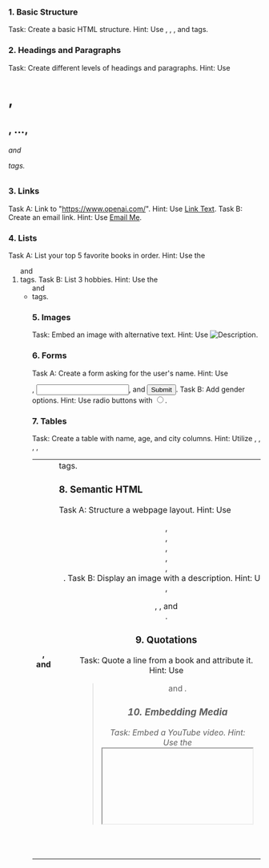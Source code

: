 ### 1. Basic Structure

Task: Create a basic HTML structure.
Hint: Use <!DOCTYPE html>, <html>, <head>, and <body> tags.

### 2. Headings and Paragraphs

Task: Create different levels of headings and paragraphs.
Hint: Use <h1>, <h2>, ..., <h6> and <p> tags.

### 3. Links

Task A: Link to "https://www.openai.com/".
Hint: Use <a href="URL" target="_blank">Link Text</a>.
Task B: Create an email link.
Hint: Use <a href="mailto:someone@example.com">Email Me</a>.  

### 4. Lists

Task A: List your top 5 favorite books in order.
Hint: Use the <ol> and <li> tags.
Task B: List 3 hobbies.
Hint: Use the <ul> and <li> tags.  

### 5. Images

Task: Embed an image with alternative text.
Hint: Use <img src="URL" alt="Description">.  

### 6. Forms

Task A: Create a form asking for the user's name.
Hint: Use <form>, <input type="text" name="username">, and <input type="submit">.
Task B: Add gender options.
Hint: Use radio buttons with <input type="radio" name="gender">.

### 7. Tables

Task: Create a table with name, age, and city columns.
Hint: Utilize <table>, <thead>, <tbody>, <tr>, <th>, and <td> tags.

### 8. Semantic HTML

Task A: Structure a webpage layout.
Hint: Use <header>, <nav>, <main>, <article>, <aside>, <footer>.
Task B: Display an image with a description.
Hint: Use <section>, <figure>, <img>, and <figcaption>.

### 9. Quotations

Task: Quote a line from a book and attribute it.
Hint: Use <blockquote> and <cite>.

### 10. Embedding Media

Task: Embed a YouTube video.
Hint: Use the <iframe> tag and source (src) from YouTube's share option.

### 11. Special Characters

Task: Use some special characters in a paragraph.
Hint: Employ HTML entities such as &amp; for "&", &lt; for "<", and &gt; for ">".

### 12. Practice Combining Elements

Task: Write a short blog post with various elements.
Hint: Combine tags like <h1>, <p>, <a>, and <img> to structure your content.
